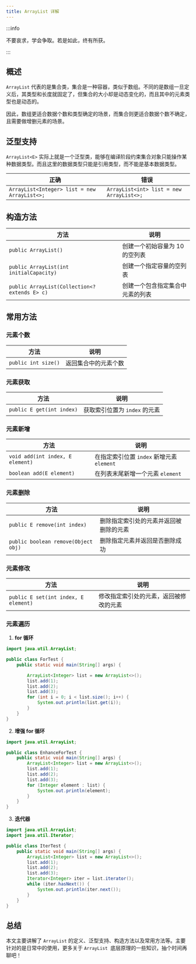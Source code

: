```yaml
---
title: ArrayList 详解
---
```


:::info

不要哀求，学会争取。若是如此，终有所获。

:::

## 概述

`ArrayList` 代表的是集合类，集合是一种容器，类似于数组。不同的是数组一旦定义后，其类型和长度就固定了，但集合的大小却是动态变化的，而且其中的元素类型也是动态的。

因此，数组更适合数据个数和类型确定的场景，而集合则更适合数据个数不确定，且需要做增删元素的场景。

## 泛型支持

`ArrayList<E>` 实际上就是一个泛型类，能够在编译阶段约束集合对象只能操作某种数据类型。而且这里的数据类型只能是引用类型，而不能是基本数据类型。

| 正确                                         | 错误                                     |
| -------------------------------------------- | ---------------------------------------- |
| `ArrayList<Integer> list = new ArrayList<>;` | `ArrayList<int> list = new ArrayList<>;` |

## 构造方法

| 方法                                          | 说明                             |
| --------------------------------------------- | -------------------------------- |
| `public ArrayList()`                          | 创建一个初始容量为 10 的空列表   |
| `public ArrayList(int initialCapacity)`       | 创建一个指定容量的空列表         |
| `public ArrayList(Collection<? extends E> c)` | 创建一个包含指定集合中元素的列表 |

## 常用方法

### 元素个数

| 方法                | 说明                 |
| ------------------- | -------------------- |
| `public int size()` | 返回集合中的元素个数 |

### 元素获取

| 方法                      | 说明                          |
| ------------------------- | ----------------------------- |
| `public E get(int index)` | 获取索引位置为 `index` 的元素 |

### 元素新增

| 方法                             | 说明                                      |
| -------------------------------- | ----------------------------------------- |
| `void add(int index, E element)` | 在指定索引位置 `index` 新增元素 `element` |
| `boolean add(E element)`         | 在列表末尾新增一个元素 `element`          |

### 元素删除

| 方法                                | 说明                                   |
| ----------------------------------- | -------------------------------------- |
| `public E remove(int index)`        | 删除指定索引处的元素并返回被删除的元素 |
| `public boolean remove(Object obj)` | 删除指定元素并返回是否删除成功         |

### 元素修改

| 方法                                 | 说明                                   |
| ------------------------------------ | -------------------------------------- |
| `public E set(int index, E element)` | 修改指定索引处的元素，返回被修改的元素 |

### 元素遍历

1.  **for 循环**

```java
import java.util.ArrayList;

public class ForTest {
    public static void main(String[] args) {

        ArrayList<Integer> list = new ArrayList<>();
        list.add(1);
        list.add(2);
        list.add(3);
        for (int i = 0; i < list.size(); i++) {
            System.out.println(list.get(i));
        }
    }
}
```

2.  **增强 for 循环**

```java
import java.util.ArrayList;

public class EnhanceForTest {
    public static void main(String[] args) {
        ArrayList<Integer> list = new ArrayList<>();
        list.add(1);
        list.add(2);
        list.add(3);
        for (Integer element : list) {
            System.out.println(element);
        }
    }
}
```

3.  **迭代器**

```java
import java.util.ArrayList;
import java.util.Iterator;

public class IterTest {
    public static void main(String[] args) {
        ArrayList<Integer> list = new ArrayList<>();
        list.add(1);
        list.add(2);
        list.add(3);
        Iterator<Integer> iter = list.iterator();
        while (iter.hasNext()) {
            System.out.println(iter.next());
        }
    }
}
```

## 总结

本文主要讲解了 `ArrayList` 的定义、泛型支持、构造方法以及常用方法等。主要针对的是日常中的使用，更多关于 `ArrayList`  底层原理的一些知识，抽个时间再聊吧！
